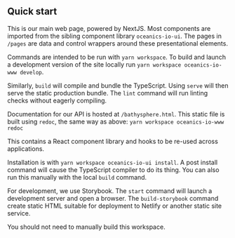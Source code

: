 ## Quick start

This is our main web page, powered by NextJS. Most components are imported from the sibling component library `oceanics-io-ui`. The pages in `/pages` are data and control wrappers around these presentational elements.

Commands are intended to be run with `yarn workspace`. To build and launch a development version of the site locally run `yarn workspace oceanics-io-www develop`. 

Similarly, `build` will compile and bundle the TypeScript. Using `serve` will then serve the static production bundle. The `lint` command will run linting checks without eagerly compiling.

Documentation for our API is hosted at `/bathysphere.html`. This static file is built using `redoc`, the same way as above: `yarn workspace oceanics-io-www redoc` 


This contains a React component library and hooks to be re-used across applications. 

Installation is with `yarn workspace oceanics-io-ui install`. A post install command will cause the TypeScript compiler to do its thing. You can also run this manually with the local  `build` command.

For development, we use Storybook. The `start` command will launch a development server and open a browser. The `build-storybook` command create static HTML suitable for deployment to Netlify or another static site service.

You should not need to manually build this workspace.